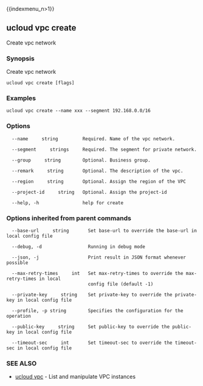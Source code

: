 {{indexmenu_n>1}}

## ucloud vpc create

Create vpc network

### Synopsis

Create vpc network

```
ucloud vpc create [flags]
```

### Examples

```
ucloud vpc create --name xxx --segment 192.168.0.0/16
```

### Options

```
  --name     string         Required. Name of the vpc network. 

  --segment     strings     Required. The segment for private network. 

  --group     string        Optional. Business group. 

  --remark     string       Optional. The description of the vpc. 

  --region     string       Optional. Assign the region of the VPC 

  --project-id     string   Optional. Assign the project-id 

  --help, -h                help for create 

```

### Options inherited from parent commands

```
  --base-url     string       Set base-url to override the base-url in local config file 

  --debug, -d                 Running in debug mode 

  --json, -j                  Print result in JSON format whenever possible 

  --max-retry-times     int   Set max-retry-times to override the max-retry-times in local
                              config file (default -1) 

  --private-key     string    Set private-key to override the private-key in local config file 

  --profile, -p string        Specifies the configuration for the operation 

  --public-key     string     Set public-key to override the public-key in local config file 

  --timeout-sec     int       Set timeout-sec to override the timeout-sec in local config file 

```

### SEE ALSO

* [ucloud vpc](software/cli/cmd/ucloud/vpc)	 - List and manipulate VPC instances

